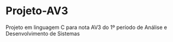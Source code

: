 # Projeto-AV3
Projeto em linguagem C para nota AV3 do 1º período de Análise e Desenvolvimento de Sistemas
